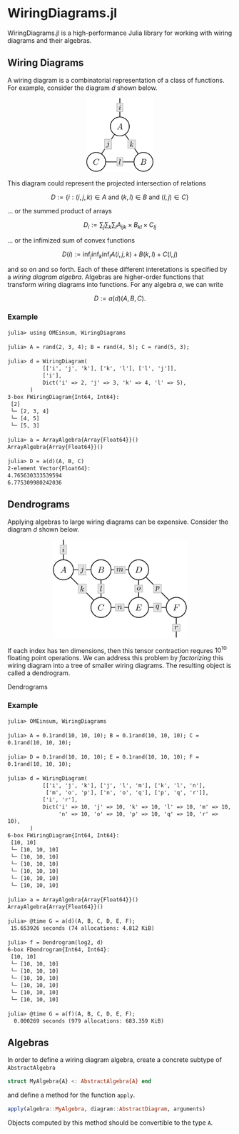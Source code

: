 # WiringDiagrams.jl

WiringDiagrams.jl is a high-performance Julia library for working
with wiring diagrams and their algebras.

## Wiring Diagrams

A wiring diagram is a combinatorial representation of a
class of functions. For example, consider the diagram $d$
shown below.

<p align="center">
    <img src="./assets/diagram-1.svg" width="150">
</p>

This diagram could represent the projected intersection
of relations

```math
    D := \{i : (i, j, k) ∈ A \text{ and } (k, l) ∈ B \text{ and } (l, j) ∈ C\}
```

... or the summed product of arrays

```math
    D_i := \sum_j \sum_k \sum_l A_{ijk} \times B_{kl} \times C_{lj}
```

... or the infimized sum of convex functions

```math
    D(i) := \inf_j \inf_k \inf_l A(i, j, k) + B(k, l) + C(l, j)
```

and so on and so forth. Each of these different interetations
is specified by a *wiring diagram algebra*. Algebras are
higher-order functions that transform wiring diagrams into
functions. For any algebra $a$, we can write

```math
    D := a(d)(A, B, C).
```

### Example

```julia-repl
julia> using OMEinsum, WiringDiagrams

julia> A = rand(2, 3, 4); B = rand(4, 5); C = rand(5, 3);

julia> d = WiringDiagram(
           [['i', 'j', 'k'], ['k', 'l'], ['l', 'j']],
           ['i'],
           Dict('i' => 2, 'j' => 3, 'k' => 4, 'l' => 5),
       )
3-box FWiringDiagram{Int64, Int64}:
 [2]
 └─ [2, 3, 4]
 └─ [4, 5]
 └─ [5, 3]

julia> a = ArrayAlgebra{Array{Float64}}()
ArrayAlgebra{Array{Float64}}()

julia> D = a(d)(A, B, C)
2-element Vector{Float64}:
4.765630333539594
6.775309980242036
```

## Dendrograms

Applying algebras to large wiring diagrams can be expensive.
Consider the diagram $d$ shown below.

<p align="center">
    <img src="./assets/diagram-2.svg" width="300">
</p>

If each index has ten dimensions, then this tensor contraction
requres $10^{10}$ floating point operations. We can address this
problem by *factorizing* this wiring diagram into a tree of smaller
wiring diagrams. The resulting object is called a dendrogram.

Dendrograms

### Example

```julia-repl
julia> OMEinsum, WiringDiagrams

julia> A = 0.1rand(10, 10, 10); B = 0.1rand(10, 10, 10); C = 0.1rand(10, 10, 10);

julia> D = 0.1rand(10, 10, 10); E = 0.1rand(10, 10, 10); F = 0.1rand(10, 10, 10);

julia> d = WiringDiagram(
           [['i', 'j', 'k'], ['j', 'l', 'm'], ['k', 'l', 'n'],
            ['m', 'o', 'p'], ['n', 'o', 'q'], ['p', 'q', 'r']],
           ['i', 'r'],
           Dict('i' => 10, 'j' => 10, 'k' => 10, 'l' => 10, 'm' => 10,
                'n' => 10, 'o' => 10, 'p' => 10, 'q' => 10, 'r' => 10),
       )
6-box FWiringDiagram{Int64, Int64}:
 [10, 10]
 └─ [10, 10, 10]
 └─ [10, 10, 10]
 └─ [10, 10, 10]
 └─ [10, 10, 10]
 └─ [10, 10, 10]
 └─ [10, 10, 10]

julia> a = ArrayAlgebra{Array{Float64}}()
ArrayAlgebra{Array{Float64}}()

julia> @time G = a(d)(A, B, C, D, E, F);
 15.653926 seconds (74 allocations: 4.812 KiB)

julia> f = Dendrogram(log2, d)
6-box FDendrogram{Int64, Int64}:
 [10, 10]
 └─ [10, 10, 10]
 └─ [10, 10, 10]
 └─ [10, 10, 10]
 └─ [10, 10, 10]
 └─ [10, 10, 10]
 └─ [10, 10, 10]

julia> @time G = a(f)(A, B, C, D, E, F);
  0.000269 seconds (979 allocations: 683.359 KiB)
```

## Algebras

In order to define a wiring diagram algebra, create a concrete subtype of
`AbstractAlgebra` 

```julia
struct MyAlgebra{A} <: AbstractAlgebra{A} end
```

and define a method for the function `apply`.

```julia
apply(algebra::MyAlgebra, diagram::AbstractDiagram, arguments)
```

Objects computed by this method should be convertible to the type `A`.
